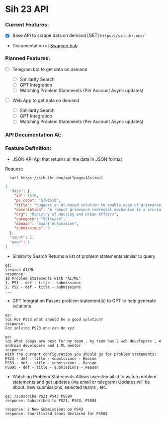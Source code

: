 # Sih 23 API

### Current Features:

- [x] Base API to scrape data on demand [GET] `https://sih.ikr.one/`
- Documentation at [Swagger hub](https://petstore.swagger.io/?url=https://raw.githubusercontent.com/unownone/sih2023_api/main/openapi.yml)

### Planned Features:

- [ ] Telegram bot to get data on demand

  - [ ] Similarity Search
  - [ ] GPT Integration
  - [ ] Watching Problem Statements (Per Account Async updates)

- [ ] Web App to get data on demand
  - [ ] Similarity Search
  - [ ] GPT Integration
  - [ ] Watching Problem Statements (Per Account Async updates)

### API Documentation At:

### Feature Definition:

- JSON API
  Api that returns all the data in JSON format

Request:

```shell
  curl https://sih.ikr.one/api?page=1&size=1
```

```json
[
  "data": {
    "id": 1516,
    "ps_code": "SIH1516",
    "title": "Suggest an Al-based solution to enable ease of grievance lodging and tracking for\ncitizens across multiple departments",
    "description": "A robust grievance redressal mechanism is a crucial component of any administration. An efficient and effective procedure for addresstng grievances demonstrates an administration's accountability responsiveness, and user-friendliness. However, the ease of lodging a complaint or grievance by citizens is often lacking in many lndian cities. Given the large migratory population in tndian cities, consisting of individuals who may not be familiar with English, Hindi, or the local regional language, citizens face challenges in lodging their grievances. Moreover, the process of lodging a gflevance is not always straightforward. Some department websites are inaccessible, and locating the correct website for a specific department can be difficult. lntroducing an Al-based chatbot that allows citizens to dictate their grievances in their local language and lodge them, would greatly assist citizens. This tool should be able to understand and process complaints effectively, assign them to the relevant department, and provide citizens with a unique complaint number. Real-time updates on the status of the complaint should be sent to citizens, enabling one-on-one conversations throughout the grievance lifecycle. The primary objective of this solution should be to provide citizens with an easy-to_use chatbot that facilitates efficient lodging and tracking of grievances. This would not only save citizens' time in searching for the appropriate department or category but also enabl; the administration to receive targeted grievances and enhance overall service delivery.",
    "org": "Ministry of Housing and Urban Affairs",
    "category": "Software",
    "domain": "Smart Automation",
    "submissions": 0
  },
  "count": 1,
  "page": 1
]
```

- Similarity Search
  Returns a list of problem statements similar to query

```text
qs:
\search AI/ML
response:
10 Problem Statements with "AI/ML"
1. PS1 - def - title - submissions
2. PS2 - def - title - submissions
...
```

- GPT Integration
  Passes problem statement(s) to GPT to help generate solutions

```text
qs:
\qs For PS23 what should be a good solution?
response:
For solving PS23 one can do xyz
```

```text
qs:
\qs What ideas are best for my team , my team has 2 web developers , 4 android developers and 1 ML mentor
response:
With the current configuration you should go for problem statements:
PS23 - def - title - submissions - Reason
PS53 - def - title - submissions - Reason
PS095 - def - title - submissions - Reason
```

- Watching Problem Statements
  Allows users/email id to watch problem statements and get updates (via email or telegram)
  Updates will be about: new submissions, selected teams , etc.

```text
qs: /subscribe PS21 PS43 PS584
response: Subscribed to PS21, PS43, PS584
```

```text
response: 2 New Submissions on PS43
response: Shortlisted teams declared for PS584
```
